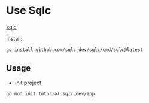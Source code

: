 # Use Sqlc 

[sqlc](https://github.com/sqlc-dev/sqlc/cmd/sqlc)

install: 
```sh
go install github.com/sqlc-dev/sqlc/cmd/sqlc@latest
```

## Usage

- init project

```shell
go mod init tutorial.sqlc.dev/app
```